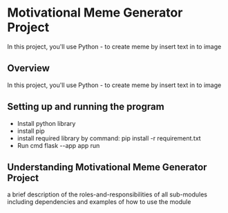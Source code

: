 # Motivational Meme Generator Project

In this project, you'll use Python - to create meme by insert text in to image

## Overview

In this project, you'll use Python - to create meme by insert text in to image

## Setting up and running the program

- Install python library
- install pip
- install required library by command: pip install -r requirement.txt
- Run cmd flask --app app run

## Understanding Motivational Meme Generator Project

a brief description of the roles-and-responsibilities of all sub-modules including dependencies and examples of how to use the module
